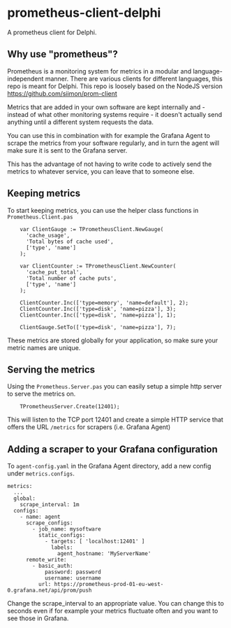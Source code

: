 # prometheus-client-delphi

A prometheus client for Delphi.

## Why use "prometheus"?

Prometheus is a monitoring system for metrics in a modular and language-independent manner. There are various clients for different languages, this repo is meant for Delphi. This repo is loosely based on the NodeJS version https://github.com/siimon/prom-client

Metrics that are added in your own software are kept internally and - instead of what other monitoring systems require - it doesn't actually send anything until a different system requests the data.

You can use this in combination with for example the Grafana Agent to scrape the metrics from your software regularly, and in turn the agent will make sure it is sent to the Grafana server.

This has the advantage of not having to write code to actively send the metrics to whatever service, you can leave that to someone else.


## Keeping metrics

To start keeping metrics, you can use the helper class functions in `Prometheus.Client.pas`

```
    var ClientGauge := TPrometheusClient.NewGauge(
      'cache_usage',
      'Total bytes of cache used',
      ['type', 'name']
    );

    var ClientCounter := TPrometheusClient.NewCounter(
      'cache_put_total',
      'Total number of cache puts',
      ['type', 'name']
    );

    ClientCounter.Inc(['type=memory', 'name=default'], 2);
    ClientCounter.Inc(['type=disk', 'name=pizza'], 3);
    ClientCounter.Inc(['type=disk', 'name=pizza'], 1);

    ClientGauge.SetTo(['type=disk', 'name=pizza'], 7);
```

These metrics are stored globally for your application, so make sure your metric names are unique.


## Serving the metrics

Using the `Prometheus.Server.pas` you can easily setup a simple http server to serve the metrics on.

```
    TPrometheusServer.Create(12401);
```

This will listen to the TCP port 12401 and create a simple HTTP service that offers the URL `/metrics` for scrapers (i.e. Grafana Agent)


## Adding a scraper to your Grafana configuration

To `agent-config.yaml` in the Grafana Agent directory, add a new config under `metrics.configs`.

```
metrics:
  ...
  global:
    scrape_interval: 1m
  configs:
    - name: agent
      scrape_configs:
        - job_name: mysoftware
          static_configs:
            - targets: [ 'localhost:12401' ]
              labels:
                agent_hostname: 'MyServerName'
      remote_write:
        - basic_auth:
            password: password
            username: username
          url: https://prometheus-prod-01-eu-west-0.grafana.net/api/prom/push
```

Change the scrape_interval to an appropriate value. You can change this to seconds even if for example your metrics fluctuate often and you want to see those in Grafana.

